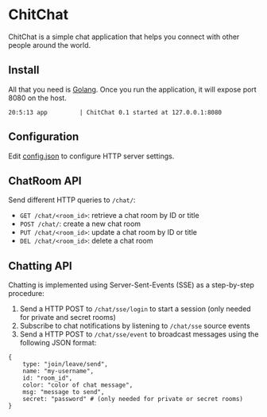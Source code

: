 # ChitChat
ChitChat is a simple chat application that helps you connect with other people around the world.

## Install ##
All that you need is [Golang](https://golang.org/). Once you run the application, it will expose port 8080 on the host.
```
20:5:13 app         | ChitChat 0.1 started at 127.0.0.1:8080
```

## Configuration ##
Edit [config.json](./config.json) to configure HTTP server settings.

## ChatRoom API ##
Send different HTTP queries to `/chat/`:
  * `GET /chat/<room_id>`: retrieve a chat room by ID or title
  * `POST /chat/`: create a new chat room
  * `PUT /chat/<room_id>`: update a chat room by ID or title
  * `DEL /chat/<room_id>`: delete a chat room

## Chatting API ##
Chatting is implemented using Server-Sent-Events (SSE) as a step-by-step procedure:
  1. Send a HTTP POST to `/chat/sse/login` to start a session (only needed for private and secret rooms)
  2. Subscribe to chat notifications by listening to `/chat/sse` source events
  3. Send a HTTP POST to `/chat/sse/event` to broadcast messages using the following JSON format:
  ```
  {
      type: "join/leave/send",
      name: "my-username",
      id: "room_id",
      color: "color of chat message",
      msg: "message to send",
      secret: "password" # (only needed for private or secret rooms)
  }
  ```